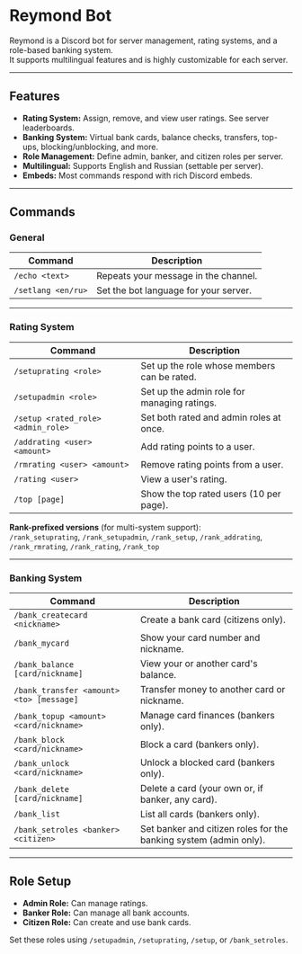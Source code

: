 # Reymond Bot

Reymond is a Discord bot for server management, rating systems, and a role-based banking system.  
It supports multilingual features and is highly customizable for each server.

---

## Features

- **Rating System:** Assign, remove, and view user ratings. See server leaderboards.
- **Banking System:** Virtual bank cards, balance checks, transfers, top-ups, blocking/unblocking, and more.
- **Role Management:** Define admin, banker, and citizen roles per server.
- **Multilingual:** Supports English and Russian (settable per server).
- **Embeds:** Most commands respond with rich Discord embeds.

---

## Commands

### General

| Command         | Description                                      |
|-----------------|--------------------------------------------------|
| `/echo <text>`  | Repeats your message in the channel.             |
| `/setlang <en/ru>` | Set the bot language for your server.         |

---

### Rating System

| Command                  | Description                                                        |
|--------------------------|--------------------------------------------------------------------|
| `/setuprating <role>`    | Set up the role whose members can be rated.                        |
| `/setupadmin <role>`     | Set up the admin role for managing ratings.                        |
| `/setup <rated_role> <admin_role>` | Set both rated and admin roles at once.                 |
| `/addrating <user> <amount>` | Add rating points to a user.                                  |
| `/rmrating <user> <amount>`  | Remove rating points from a user.                             |
| `/rating <user>`         | View a user's rating.                                              |
| `/top [page]`            | Show the top rated users (10 per page).                            |

**Rank-prefixed versions** (for multi-system support):  
`/rank_setuprating`, `/rank_setupadmin`, `/rank_setup`, `/rank_addrating`, `/rank_rmrating`, `/rank_rating`, `/rank_top`

---

### Banking System

| Command                                | Description                                                      |
|-----------------------------------------|------------------------------------------------------------------|
| `/bank_createcard <nickname>`           | Create a bank card (citizens only).                              |
| `/bank_mycard`                         | Show your card number and nickname.                              |
| `/bank_balance [card/nickname]`         | View your or another card's balance.                             |
| `/bank_transfer <amount> <to> [message]`| Transfer money to another card or nickname.                      |
| `/bank_topup <amount> <card/nickname>`  | Manage card finances (bankers only).                                    |
| `/bank_block <card/nickname>`           | Block a card (bankers only).                                     |
| `/bank_unlock <card/nickname>`          | Unlock a blocked card (bankers only).                            |
| `/bank_delete [card/nickname]`          | Delete a card (your own or, if banker, any card).                |
| `/bank_list`                            | List all cards (bankers only).                                   |
| `/bank_setroles <banker> <citizen>`     | Set banker and citizen roles for the banking system (admin only).|

---

## Role Setup

- **Admin Role:** Can manage ratings.
- **Banker Role:** Can manage all bank accounts.
- **Citizen Role:** Can create and use bank cards.

Set these roles using `/setupadmin`, `/setuprating`, `/setup`, or `/bank_setroles`.